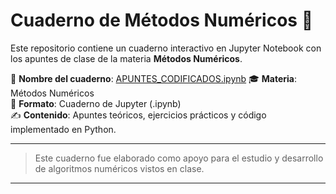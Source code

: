 # Cuaderno de Métodos Numéricos 🧮

Este repositorio contiene un cuaderno interactivo en Jupyter Notebook con los apuntes de clase de la materia **Métodos Numéricos**.

📘 **Nombre del cuaderno**: [APUNTES_CODIFICADOS.ipynb](https://github.com/Cesarbmm/Cuaderno-de-Metodos-Numericos/blob/main/APUNTES_CODIFICADOS.ipynb) 
🎓 **Materia**: Métodos Numéricos  
🏫 **Formato**: Cuaderno de Jupyter (.ipynb)  
✍️ **Contenido**: Apuntes teóricos, ejercicios prácticos y código implementado en Python.

---

> Este cuaderno fue elaborado como apoyo para el estudio y desarrollo de algoritmos numéricos vistos en clase.

---
